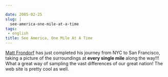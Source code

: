 ```yaml
---

date: 2005-02-25
slug: |
  see-america-one-mile-at-a-time
tags:
 - english
title: See America, One Mile At A Time
---
```


[Matt
Frondorf](http://www.kodak.com/US/en/corp/features/onTheRoad/home/index.shtml)
has just completed his journey from NYC to San Francisco, taking a
picture of the surroundings at **every single mile** along the way!!!
What a great way of sampling the vast differences of our great nation!
The web site is pretty cool as well.
